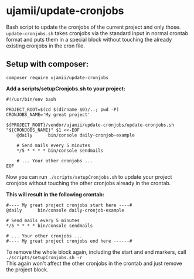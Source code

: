 ujamii/update-cronjobs
======================

Bash script to update the cronjobs of the current project and only those.  
`update-cronjobs.sh` takes cronjobs via the standard input in normal crontab format
and puts them in a special block without touching the already existing cronjobs in the cron file.

Setup with composer:
--------------------

```shell
composer require ujamii/update-cronjobs
```

**Add a scripts/setupCronjobs.sh to your project:**

```shell
#!/usr/bin/env bash

PROJECT_ROOT=$(cd $(dirname $0)/..; pwd -P)
CRONJOBS_NAME='My great project'

${PROJECT_ROOT}/vendor/ujamii/update-cronjobs/update-cronjobs.sh "${CRONJOBS_NAME}" $1 <<-EOF
	@daily      bin/console daily-cronjob-example

	# Send mails every 5 minutes
	*/5 * * * * bin/console sendmails

	# ... Your other cronjobs ...
EOF
```

Now you can run `./scripts/setupCronjobs.sh` to update your project
cronjobs without touching the other cronjobs already in the crontab.

**This will result in the following crontab:**

```shell
#---- My great project cronjobs start here ----#
@daily      bin/console daily-cronjob-example

# Send mails every 5 minutes
*/5 * * * * bin/console sendmails

# ... Your other cronjobs ...
#---- My great project cronjobs end here ------#
```

To remove the whole block again, including the start and end markers,
call `./scripts/setupCronjobs.sh -r`  
This again won't affect the other cronjobs in the crontab and just
remove the project block.
